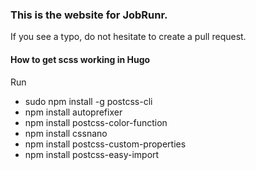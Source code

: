 ### This is the website for JobRunr. 

If you see a typo, do not hesitate to create a pull request.



#### How to get scss working in Hugo

Run
- sudo npm install -g postcss-cli
- npm install autoprefixer
- npm install postcss-color-function
- npm install cssnano
- npm install postcss-custom-properties
- npm install postcss-easy-import
